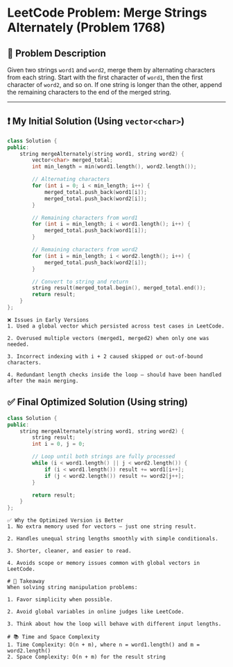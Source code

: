 # LeetCode Problem: Merge Strings Alternately (Problem 1768)

## 📝 Problem Description

Given two strings `word1` and `word2`, merge them by alternating characters from each string. Start with the first character of `word1`, then the first character of `word2`, and so on. If one string is longer than the other, append the remaining characters to the end of the merged string.

---

## ❗ My Initial Solution (Using `vector<char>`)

```cpp
class Solution {
public:
    string mergeAlternately(string word1, string word2) {
        vector<char> merged_total;
        int min_length = min(word1.length(), word2.length());

        // Alternating characters
        for (int i = 0; i < min_length; i++) {
            merged_total.push_back(word1[i]);
            merged_total.push_back(word2[i]);
        }

        // Remaining characters from word1
        for (int i = min_length; i < word1.length(); i++) {
            merged_total.push_back(word1[i]);
        }

        // Remaining characters from word2
        for (int i = min_length; i < word2.length(); i++) {
            merged_total.push_back(word2[i]);
        }

        // Convert to string and return
        string result(merged_total.begin(), merged_total.end());
        return result;
    }
};
```
```
❌ Issues in Early Versions
1. Used a global vector which persisted across test cases in LeetCode.

2. Overused multiple vectors (merged1, merged2) when only one was needed.

3. Incorrect indexing with i + 2 caused skipped or out-of-bound characters.

4. Redundant length checks inside the loop — should have been handled after the main merging.
```
## ✅ Final Optimized Solution (Using string)
```cpp
class Solution {
public:
    string mergeAlternately(string word1, string word2) {
        string result;
        int i = 0, j = 0;

        // Loop until both strings are fully processed
        while (i < word1.length() || j < word2.length()) {
            if (i < word1.length()) result += word1[i++];
            if (j < word2.length()) result += word2[j++];
        }

        return result;
    }
};

```
```
✅ Why the Optimized Version is Better
1. No extra memory used for vectors — just one string result.

2. Handles unequal string lengths smoothly with simple conditionals.

3. Shorter, cleaner, and easier to read.

4. Avoids scope or memory issues common with global vectors in LeetCode.
```
```
# 🧠 Takeaway
When solving string manipulation problems:

1. Favor simplicity when possible.

2. Avoid global variables in online judges like LeetCode.

3. Think about how the loop will behave with different input lengths.
```
```
# 📚 Time and Space Complexity
1. Time Complexity: O(n + m), where n = word1.length() and m = word2.length()
2. Space Complexity: O(n + m) for the result string
```
